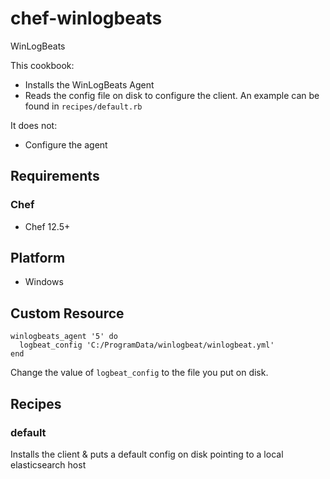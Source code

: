 # chef-winlogbeats
WinLogBeats

This cookbook:
- Installs the WinLogBeats Agent
- Reads the config file on disk to configure the client. An example can be found in `recipes/default.rb`

It does not:
- Configure the agent

## Requirements
### Chef
- Chef 12.5+

## Platform
- Windows


## Custom Resource
```
winlogbeats_agent '5' do
  logbeat_config 'C:/ProgramData/winlogbeat/winlogbeat.yml'
end
```

Change the value of `logbeat_config` to the file you put on disk.


## Recipes
### default  
Installs the client & puts a default config on disk pointing to a local elasticsearch host 
